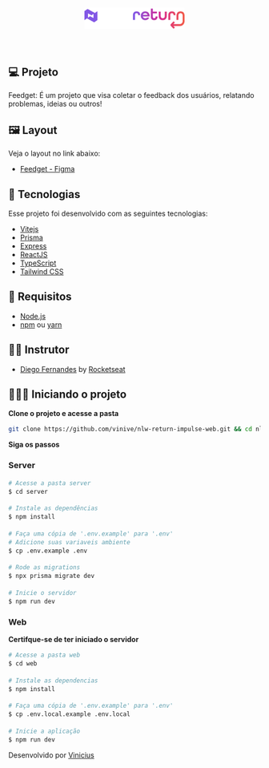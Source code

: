 <h1 align="center">
    <img alt="logo-nlw" title="nlwreturn" src="assets-readme/nlw.svg" width="200px" />    
</h1>

<br>


## 💻 Projeto

Feedget: É um projeto que visa coletar o feedback dos usuários, relatando problemas, ideias ou outros!

## 🖼 Layout

Veja o layout no link abaixo:
  - [Feedget - Figma](https://www.figma.com/community/file/1102912516166573468)

## :rocket: Tecnologias

Esse projeto foi desenvolvido com as seguintes tecnologias:

- [Vitejs](https://vitejs.dev/)
- [Prisma](https://www.prisma.io/)
- [Express](https://expressjs.com/)
- [ReactJS](https://reactjs.org)
- [TypeScript](https://www.typescriptlang.org/)
- [Tailwind CSS](https://tailwindcss.com/)

## 📝 Requisitos

- [Node.js](https://nodejs.org/en/)
- [npm](https://www.npmjs.com/package/npm) ou [yarn](https://classic.yarnpkg.com/lang/en/)

## 👨‍💻 Instrutor

- [Diego Fernandes](https://github.com/diego3g) by [Rocketseat](https://www.rocketseat.com.br/)

## 🧑🏾‍💻 Iniciando o projeto


**Clone o projeto e acesse a pasta**

```bash
git clone https://github.com/vinive/nlw-return-impulse-web.git && cd nlw-return-impulse-web
```

**Siga os passos**

### Server

```bash
# Acesse a pasta server
$ cd server

# Instale as dependências
$ npm install

# Faça uma cópia de '.env.example' para '.env'
# Adicione suas variaveis ambiente
$ cp .env.example .env

# Rode as migrations
$ npx prisma migrate dev

# Inicie o servidor
$ npm run dev
```

### Web

**Certifque-se de ter iniciado o servidor**

```bash
# Acesse a pasta web
$ cd web

# Instale as dependencias
$ npm install

# Faça uma cópia de '.env.example' para '.env'
$ cp .env.local.example .env.local

# Inicie a aplicação
$ npm run dev
```

Desenvolvido por [Vinicius](https://github.com/diego3g)
